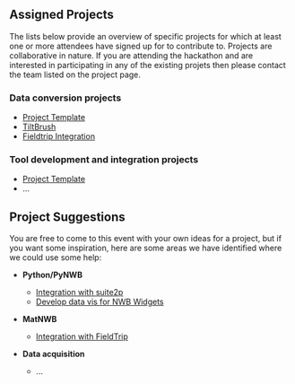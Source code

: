## Assigned Projects

The lists below provide an overview of specific projects for which at least one or more attendees have signed up for to contribute to. Projects are collaborative in nature. If you are attending the hackathon and are interested in participating in any of the existing projets then please contact the team listed on the project page.

### Data conversion projects

* [Project Template](projects/template)
* [TiltBrush](projects/TiltBrushToNWB)
* [Fieldtrip Integration](fieldtrip_integration)

### Tool development and integration projects

* [Project Template](projects/template)
* ...

## Project Suggestions
You are free to come to this event with your own ideas for a project, but if you want some inspiration, here are some areas we have identified where we could use some help:

* **Python/PyNWB**

    * [Integration with suite2p](https://github.com/MouseLand/suite2p/issues/316)
    * [Develop data vis for NWB Widgets](https://github.com/NeurodataWithoutBorders/nwb-jupyter-widgets)

* **MatNWB**

    * [Integration with FieldTrip](https://github.com/fieldtrip/fieldtrip/issues/721)

* **Data acquisition**

    * ...
